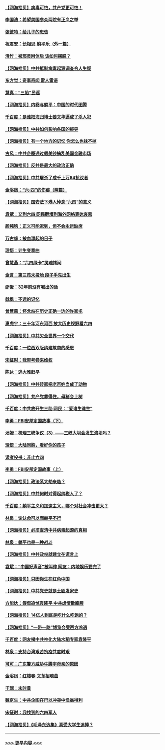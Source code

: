 #### [【网海拾贝】病毒可怕，共产党更可怕！](../pages/nsc993/n13020728.md?t=06150301) 
#### [李国涛：希望美国参众两院有正义之举](../pages/nsc993/n13020674.md?t=06150301) 
#### [张彼特：给儿子的忠告](../pages/nsc993/n13018934.md?t=06150301) 
#### [祝君安：长相思‧躺平乐（外一篇）](../pages/nsc993/n13018923.md?t=06150301) 
#### [清竹：被邪灵附体后 该如何摆脱？](../pages/nsc993/n13018877.md?t=06150301) 
#### [【网海拾贝】中共抵制病毒起源调查令人生疑](../pages/nsc993/n13017785.md?t=06150301) 
#### [东方觉：奇事奇闻 雷人雷语](../pages/nsc993/n13017577.md?t=06150301) 
#### [慧真：“三胎”民谣](../pages/nsc993/n13017394.md?t=06150301) 
#### [【网海拾贝】内卷与躺平：中国的时代图腾](../pages/nsc993/n13016128.md?t=06150301) 
#### [千百度：是谁把海归博士姜文华逼成了杀人犯](../pages/nsc993/n13015218.md?t=06150301) 
#### [【网海拾贝】中共如何影响各国的报导](../pages/nsc993/n13012599.md?t=06150301) 
#### [【网海拾贝】有一个地方的记忆 你怎么也抹不掉](../pages/nsc993/n13009802.md?t=06150301) 
#### [古风：中共企图通过假美钞搞乱美国金融市场](../pages/nsc993/n13009626.md?t=06150301) 
#### [【网海拾贝】反共是最大的政治正确](../pages/nsc993/n13007051.md?t=06150301) 
#### [【网海拾贝】中共屠杀了成千上万64抗议者](../pages/nsc993/n13002713.md?t=06150301) 
#### [金浴凤：“六·四”的伤痕（两篇）](../pages/nsc993/n13001719.md?t=06150301) 
#### [【网海拾贝】国安法下港人悼念“六四”的意义](../pages/nsc993/n13001039.md?t=06150301) 
#### [袁斌：又到六四 网民翻墙到海外网络表达哀思](../pages/nsc993/n13000995.md?t=06150301) 
#### [颜纯钩：正义可能迟到，但不会永远缺席](../pages/nsc993/n13000920.md?t=06150301) 
#### [万古缘：被血漂起的日子](../pages/nsc993/n13000914.md?t=06150301) 
#### [理悟：计生变奏曲](../pages/nsc993/n13000414.md?t=06150301) 
#### [曾慧燕：“六四绿卡”灵魂拷问](../pages/nsc993/n13000277.md?t=06150301) 
#### [金言：第三孩未投胎 段子手先出生](../pages/nsc993/n13000215.md?t=06150301) 
#### [邵俊：32年前没有喊出的话](../pages/nsc993/n13000181.md?t=06150301) 
#### [戟枫：不远的记忆](../pages/nsc993/n13000121.md?t=06150301) 
#### [曾慧燕：怀念站在历史正确一边的许家屯](../pages/nsc993/n13000073.md?t=06150301) 
#### [惠虎宇：三十年河东河西 放大历史视野看六四](../pages/nsc993/n13000018.md?t=06150301) 
#### [【网海拾贝】中共欠全世界一个交代](../pages/nsc993/n12998706.md?t=06150301) 
#### [千百度：一位西双版纳建筑商的感恩](../pages/nsc993/n12998487.md?t=06150301) 
#### [宋征时：我带考卷来维权](../pages/nsc993/n12994088.md?t=06150301) 
#### [陈达：逃大难赶早](../pages/nsc993/n12993569.md?t=06150301) 
#### [【网海拾贝】中共砖家把老百姓当成了动物](../pages/nsc993/n12993483.md?t=06150301) 
#### [【网海拾贝】共产党靠得住，母猪会上树](../pages/nsc993/n12990730.md?t=06150301) 
#### [千百度：中共放开生三胎 网民：“爱谁生谁生”](../pages/nsc993/n12990644.md?t=06150301) 
#### [李勇：FBI安邦定国故事（下）](../pages/nsc993/n12987854.md?t=06150301) 
#### [汤姆：梳理三峡争议（3）——三峡大坝会发生溃坝吗？](../pages/nsc993/n12989806.md?t=06150301) 
#### [理悟：大陆同胞，看好你的孩子](../pages/nsc993/n12989778.md?t=06150301) 
#### [读者投书：非止六四](../pages/nsc993/n12989673.md?t=06150301) 
#### [李勇：FBI安邦定国故事（上）](../pages/nsc993/n12987749.md?t=06150301) 
#### [【网海拾贝】政法系大劫来临？](../pages/nsc993/n12987596.md?t=06150301) 
#### [【网海拾贝】中共何时对得起纳税人了？](../pages/nsc993/n12985578.md?t=06150301) 
#### [千百度：躺平主义和加速主义，哪个对社会冲击更大？](../pages/nsc993/n12985512.md?t=06150301) 
#### [林泉：论认命可以而躺平不行](../pages/nsc993/n12985505.md?t=06150301) 
#### [【网海拾贝】必须查清中共病毒起源的真相](../pages/nsc993/n12984276.md?t=06150301) 
#### [林泉：躺平也是一种战斗](../pages/nsc993/n12984194.md?t=06150301) 
#### [【网海拾贝】中共政权就建立在谎言上](../pages/nsc993/n12981880.md?t=06150301) 
#### [袁斌：“中国好声音”被叫停 网友：内地娱乐要完了](../pages/nsc993/n12981826.md?t=06150301) 
#### [【网海拾贝】只因你生在红色中国](../pages/nsc993/n12979096.md?t=06150301) 
#### [【网海拾贝】中共党史就是土匪发家史](../pages/nsc993/n12976478.md?t=06150301) 
#### [方能达：假借追悼袁隆平 中共虚情散臊腥](../pages/nsc993/n12976396.md?t=06150301) 
#### [【网海拾贝】14亿人到底是吃什么吃饱的？](../pages/nsc993/n12974125.md?t=06150301) 
#### [【网海拾贝】“一带一路”博览会受西方冷遇](../pages/nsc993/n12971787.md?t=06150301) 
#### [千百度：网友揭中共神化大陆水稻专家袁隆平](../pages/nsc993/n12971733.md?t=06150301) 
#### [林泉：支持台湾艰苦抗疫共度时艰](../pages/nsc993/n12971350.md?t=06150301) 
#### [可可：广东警方威胁牛腾宇母亲的原因](../pages/nsc993/n12971100.md?t=06150301) 
#### [金浴凤：红楼春·文革招魂曲](../pages/nsc993/n12970354.md?t=06150301) 
#### [千瑞：末时景](../pages/nsc993/n12970337.md?t=06150301) 
#### [魏京生：中共企图在巴以冲突中渔翁得利](../pages/nsc993/n12970286.md?t=06150301) 
#### [宋征时：我找到的六四军人](../pages/nsc993/n12970213.md?t=06150301) 
#### [【网海拾贝】《毛泽东选集》真受大学生追捧？](../pages/nsc993/n12968779.md?t=06150301) 

----
#### [ >>> 更早内容 <<< ](../indexes/nsc993-earlier.md)
